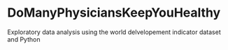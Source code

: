 # DoManyPhysiciansKeepYouHealthy
Exploratory data analysis using the world delvelopement indicator dataset and Python
